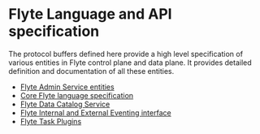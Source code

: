 Flyte Language and API specification
====================================

The protocol buffers defined here provide a high level specification of various
entities in Flyte control plane and data plane. It provides detailed definition
and documentation of all these entities.

* [Flyte Admin Service entities](docs/admin/index)
* [Core Flyte language specification](docs/core/index)
* [Flyte Data Catalog Service](docs/datacatalog/index)
* [Flyte Internal and External Eventing interface](docs/event/index)
* [Flyte Task Plugins](docs/plugins/index)

